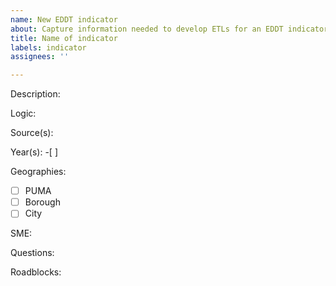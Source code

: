 ```yaml
---
name: New EDDT indicator
about: Capture information needed to develop ETLs for an EDDT indicator
title: Name of indicator
labels: indicator
assignees: ''

---
```


Description:

Logic:

Source(s):

Year(s):
-[ ]

Geographies:
-[ ] PUMA
-[ ] Borough
-[ ] City

SME:

Questions:

Roadblocks:
